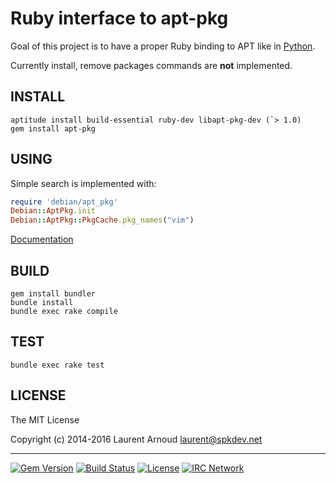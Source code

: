 # Ruby interface to apt-pkg

Goal of this project is to have a proper Ruby binding to APT like in
[Python](https://apt.alioth.debian.org/python-apt-doc/library/apt_pkg.html).

Currently install, remove packages commands are **not** implemented.

## INSTALL

``` console
aptitude install build-essential ruby-dev libapt-pkg-dev (`> 1.0)
gem install apt-pkg
```

## USING

Simple search is implemented with:

``` ruby
require 'debian/apt_pkg'
Debian::AptPkg.init
Debian::AptPkg::PkgCache.pkg_names("vim")
```

[Documentation](https://spk.github.io/ruby-apt-pkg/)

## BUILD

``` console
gem install bundler
bundle install
bundle exec rake compile
```

## TEST

``` console
bundle exec rake test
```

## LICENSE

The MIT License

Copyright (c) 2014-2016 Laurent Arnoud <laurent@spkdev.net>

---
[![Gem Version](https://badge.fury.io/rb/apt-pkg.svg)](https://rubygems.org/gems/apt-pkg)
[![Build Status](https://secure.travis-ci.org/spk/ruby-apt-pkg.svg?branch=master)](https://travis-ci.org/spk/ruby-apt-pkg)
[![License](https://img.shields.io/github/license/spk/ruby-apt-pkg.svg)](http://opensource.org/licenses/MIT "MIT")
[![IRC Network](https://img.shields.io/badge/irc-oftc-blue.svg)](https://webchat.oftc.net/ "#ruby-apt-pkg")
